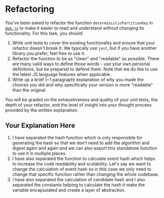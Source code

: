 # Refactoring

You've been asked to refactor the function `deterministicPartitionKey` in [`dpk.js`](dpk.js) to make it easier to read and understand without changing its functionality. For this task, you should:

1. Write unit tests to cover the existing functionality and ensure that your refactor doesn't break it. We typically use `jest`, but if you have another library you prefer, feel free to use it.
2. Refactor the function to be as "clean" and "readable" as possible. There are many valid ways to define those words - use your own personal definitions, but be prepared to defend them. Note that we do like to use the latest JS language features when applicable.
3. Write up a brief (~1 paragraph) explanation of why you made the choices you did and why specifically your version is more "readable" than the original.

You will be graded on the exhaustiveness and quality of your unit tests, the depth of your refactor, and the level of insight into your thought process provided by the written explanation.

## Your Explanation Here
1. I have separated the hash function which is only responsible for generating the hash so that we don't need to add the algorithm and digest again and again and we can also export this standalone function to use it in multiple places.
2. I have also separated the function to calculate event hash which helps to increase the code readability and scalability. Let's say we want to change the calculation of event hash so in this case we only need to change that specific function rather than changing the whole codebase.
3. I have also separated the calculation of candidate hash and I also separated the constants helping to calculate the hash it make the variable encapsulated and create a layer of abstraction. 
